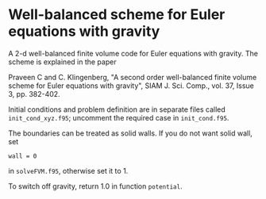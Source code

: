 # Well-balanced scheme for Euler equations with gravity

A 2-d well-balanced finite volume code for Euler equations with gravity. The scheme is explained in the paper

Praveen C and C. Klingenberg, "A second order well-balanced finite volume scheme for Euler equations with gravity", SIAM J. Sci. Comp., vol. 37, Issue 3, pp. 382-402.

Initial conditions and problem definition are in separate files called ```init_cond_xyz.f95```; uncomment the required case in ```init_cond.f95```.

The boundaries can be treated as solid walls. If you do not want solid wall, set

```
wall = 0
```

in ```solveFVM.f95```, otherwise set it to 1.

To switch off gravity, return 1.0 in function ```potential```.
